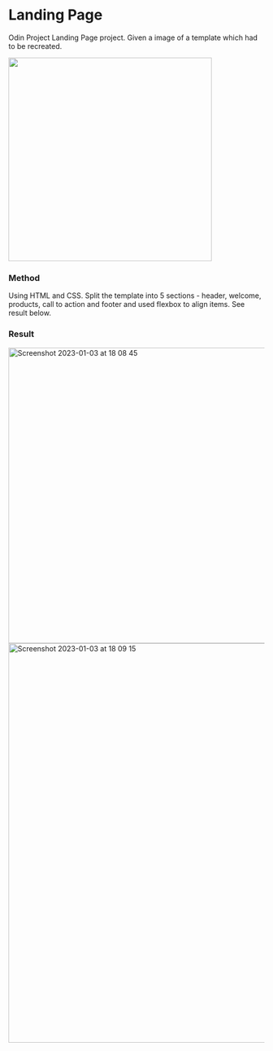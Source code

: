 # Landing Page

Odin Project Landing Page project. Given a image of a template which had to be recreated.

<img src="https://user-images.githubusercontent.com/119459132/210413844-8da98801-fb02-4e7c-9cbb-7c4f01a72041.png" width=400>

### Method

Using HTML and CSS. Split the template into 5 sections - header, welcome, products, call to action and footer and used flexbox to align items. See result below.

### Result 


<img width="581" alt="Screenshot 2023-01-03 at 18 08 45" src="https://user-images.githubusercontent.com/119459132/210416294-efcfc6a3-6bc9-4c88-be5e-ef60bee925a4.png">
<img width="785" alt="Screenshot 2023-01-03 at 18 09 15" src="https://user-images.githubusercontent.com/119459132/210416307-25273b0f-8566-4206-b16b-9a5bbb6b5e2e.png">

